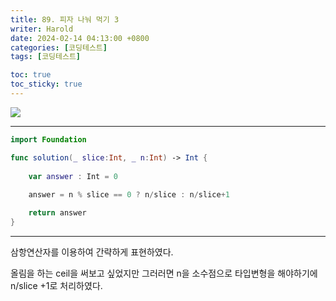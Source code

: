 ```yaml
---
title: 89. 피자 나눠 먹기 3
writer: Harold
date: 2024-02-14 04:13:00 +0800
categories: [코딩테스트]
tags: [코딩테스트]

toc: true
toc_sticky: true
---
```

![](https://velog.velcdn.com/images/haroldfromk/post/38c1ee22-b162-4adb-b807-a2b1056e22f6/image.png)

---
```swift
import Foundation

func solution(_ slice:Int, _ n:Int) -> Int {
    
    var answer : Int = 0
    
    answer = n % slice == 0 ? n/slice : n/slice+1

    return answer
}

```
---
삼항연산자를 이용하여 간략하게 표현하였다.

올림을 하는 ceil을 써보고 싶었지만 그러러면 n을 소수점으로 타입변형을 해야하기에
n/slice +1로 처리하였다.